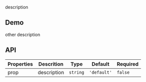 description

## Demo

other description

## API

| Properties | Descrition  | Type     | Default     | Required |
| ---------- | ----------- | -------- | ----------- | -------- |
| prop       | description | `string` | `'default'` | `false`  |
